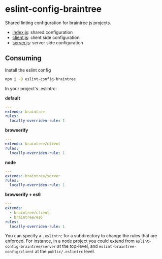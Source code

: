 eslint-config-braintree
===

Shared linting configuration for braintree js projects.

- [index.js](./index.js): shared configuration
- [client.js](./client.js): client side configuration
- [server.js](./server.js): server side configuration

Consuming
---

Install the eslint config

```bash
npm i -D eslint-config-braintree
```

In your project's .eslintrc:

__default__
```yaml
---
extends: braintree
rules:
  locally-overriden-rule: 1
```

__browserify__
```yaml
---
extends: braintree/client
rules:
  locally-overriden-rule: 1
```

__node__
```yaml
---
extends: braintree/server
rules:
  locally-overriden-rule: 1
```

__browserify + es6__
```yaml
---
extends:
  - braintree/client
  - braintree/es6
rules:
  locally-overriden-rule: 1
```

You can specify a `.eslintrc` for a subdirectory to change the rules that are enforced. For instance, in a node project you could extend from `eslint-config-braintree/server` at the top-level, and `eslint-braintree-config/client` at the `public/.eslintrc` level.
